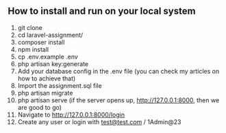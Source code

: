 ## How to install and run on your local system
1. git clone
2. cd laravel-assignment/
3. composer install
4. npm install
5. cp .env.example .env
6. php artisan key:generate
7. Add your database config in the .env file (you can check my articles on how to achieve that)
8. Import the assignment.sql file
9. php artisan migrate
10. php artisan serve (if the server opens up, http://127.0.0.1:8000,  then we are good to go)
11. Navigate to http://127.0.0.1:8000/login
12. Create any user or login with test@test.com / 1Admin@23
